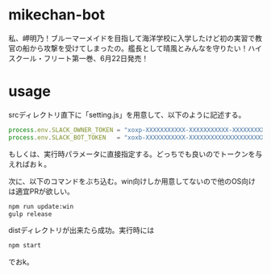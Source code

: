 # mikechan-bot
私、岬明乃！ブルーマーメイドを目指して海洋学校に入学したけど初の実習で教官の船から攻撃を受けてしまったの。艦長として晴風とみんなを守りたい！ハイスクール・フリート第一巻、6月22日発売！

# usage
srcディレクトリ直下に「setting.js」を用意して、以下のように記述する。

```js
process.env.SLACK_OWNER_TOKEN = "xoxp-XXXXXXXXXXX-XXXXXXXXXXX-XXXXXXXXXXX-XXXXXXXXXX";
process.env.SLACK_BOT_TOKEN   = "xoxb-XXXXXXXXXXX-XXXXXXXXXXXXXXXXXXXXXXXX";
```

もしくは、実行時パラメータに直接指定する。どっちでも良いのでトークンを与えればおｋ。

次に、以下のコマンドをぶち込む。win向けしか用意してないので他のOS向けは適宜PRが欲しい。

```bash
npm run update:win
gulp release
```

distディレクトリが出来たら成功。実行時には

```bash
npm start
```

でおk。

